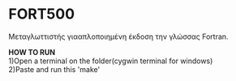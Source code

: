 # FORT500
Μεταγλωττιστής γιααπλοποιημένη έκδοση την γλώσσας Fortran.  
  
**HOW TO RUN**  
1)Open a terminal on the folder(cygwin terminal for windows)  
2)Paste and run this 'make'  
